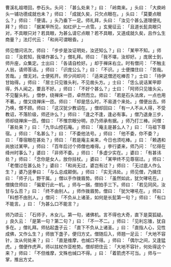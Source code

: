 曹溪礼祖塔回，参石头。头问：​「甚么处来？​」曰：​「岭南来。​」头曰：​「大庾岭头一铺功德成就也未？​」师曰：​「成就久矣，只欠点眼在。​」头曰：​「莫要点眼么？​」师曰：​「便请。​」头乃垂下一足。师礼拜，头曰：​「汝见个甚么道理便礼拜？​」师曰：​「据某甲所见，如红炉上一点雪。​」玄覺征云：​「且道长髭具眼只对，不具眼只对？若具眼，为甚么请它点眼？若不具眼，又道成就久矣，且作么生商量？​」法灯代云：​「和尚可谓眼昏。​」

师见僧问讯次，师曰：​「步步是汝证明处，汝还知么？​」曰：​「某甲不知。​」师曰：​「汝若知，我堪作甚么？​」僧礼拜。师曰：​「我不堪，汝却好。​」庞居士到，师升座，众集定。士出曰：​「各请自检好。​」却于禅床右立。时有僧问：​「不触主人翁，请师答话。​」师曰：​「识庞公么？​」曰：​「不识。​」士便擋住曰：​「苦哉。苦哉。​」僧无对。士便拓开。师少间却问：​「适来这僧还吃棒否？​」士曰：​「待伊甘始得。​」师曰：​「居士只见锥头利，不见凿头方。​」士曰：​「恁么说话某甲即得，外人闻之，要且不好。​」师曰：​「不好个甚么？​」士曰：​「阿师只见锥头尖，不见鑿头利。​」僧参，绕禅床一匝，卓然而立。师曰：​「若是石头法席，一点也用不著。​」僧又绕禅床一匝。师曰：​「却是恁么时，不易道个来处。​」僧便出去。师乃唤，僧不顾。师曰：​「这汉犹少教诏在。​」僧却回曰：​「有一人不从人得，不受教诏，不落阶级，师还许么？​」师曰：​「逢之不逢，逢必有事。​」僧乃退身三步，师却绕禅床一匝。僧曰：​「不惟宗眼分明，亦乃师承有据。​」师乃打三棒。问僧：​「甚处来？​」曰：​「九华山控石庵。​」师曰：​「庵主是甚么人？​」曰：​「马祖下尊宿。​」师曰：​「名甚么？​」曰：​「不委他法号。​」师曰：​「他不委，你不委？​」曰：​「尊宿眼在甚处？​」师曰：​「若是庵主亲来，今日也须吃棒。​」曰：​「赖遇和尚放过某甲。​」师曰：​「百年后讨个师僧也难得。​」李行婆来，师乃问：​「忆得在绛州时事么？​」婆曰：​「非师不委。​」师曰：​「多虚少实在。​」婆曰：​「有甚讳处？​」师曰：​「念你是女人，放你拄杖。​」婆曰：​「某甲终不见尊宿过。​」师曰：​「老僧过在甚么处？​」婆曰：​「和尚无过，婆岂有过？​」师曰：​「无过底人作么生？​」婆乃竖拳曰：​「与么总成颠倒。​」师曰：​「实无讳处。​」师见僧，乃擒住曰：​「师子儿，野干属。​」僧以手作拨眉势。师曰：​「虽然如此，犹欠哮吼在。​」僧擒住师曰：​「偏爱行此一机。​」师与一捆，僧拍手三下。师曰：​「若见同风，汝甘与么否？​」曰：​「终不由别人。​」师作拨眉势。僧曰：​「犹欠哮吼在。​」师曰：​「料想不由別人。​」僧问：​「不负从上诸圣，如何是长髭第一句？​」师曰：​「有口不能言。​」曰：​「为甚么口不能言？​」

师乃颂云：​「石师子，木女儿。第一句，诸佛机。言不得也大奇，直下是莫狐疑。​」良久云：​「是第一句？第二句？​」曰：​「不一不二。​」师曰：​「见利忘锥，犹自多在。​」僧礼拜。师拈起盏子云：​「直下不负从上诸圣。​」曰：​「直指人心，见性成佛，又作么生？​」师放下盏子，便归方丈。僧随后入，师翘一足云：​「大地不容针，汝从何处来？​」曰：​「直是维摩，也缄口不得。​」师曰：​「偶尔之间，又逢猛虎。​」僧便作虎声，师以拄杖作亚枪势。僧却把住云：​「大地不容针，何处得这个来？​」师曰：​「不但维摩，文殊也缄口不得。​」曰：​「着箭虎不可当。​」师与一掌，推出方丈。